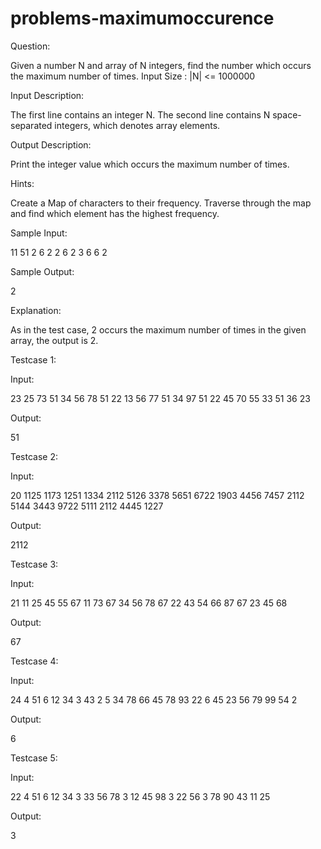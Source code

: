 # problems-maximumoccurence

Question:

Given a number N and array of N integers, find the number which occurs the maximum number of times.
Input Size : |N| <= 1000000


Input Description: 

The first line contains an integer N. The second line contains N space-separated integers, which denotes array elements.

Output Description: 

Print the integer value which occurs the maximum number of times.

Hints:

Create a Map of characters to their frequency. Traverse through the map and find which element has the highest frequency.


Sample Input:

11
51 2 6 2 2 6 2 3 6 6 2

Sample Output:

2

Explanation:

As in the test case, 2 occurs the maximum number of times in the given array, the output is 2.


Testcase 1:

Input:

23
25 73 51 34 56 78 51 22 13 56 77 51 34 97 51 22 45 70 55 33 51 36 23

Output:

51

Testcase 2:

Input:

20
1125 1173 1251 1334 2112 5126 3378 5651 6722 1903  4456 7457 2112 5144 3443 9722 5111 2112 4445 1227

Output:
 
2112

Testcase 3:

Input:

21
11 25 45 55 67 11 73 67 34 56 78 67 22 43 54 66 87 67 23 45 68

Output:

67

Testcase 4:

Input:

24
4 51 6 12 34 3 43 2  5 34 78 66 45 78 93 22 6 45 23 56 79 99 54 2

Output:
 
6

Testcase 5:

Input:

22
4 51 6 12 34 3 33 56 78 3 12 45 98 3 22 56 3 78 90 43 11 25 

Output:

3
